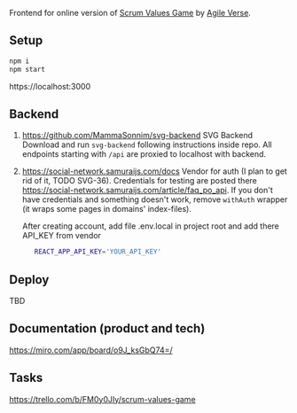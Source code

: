Frontend for online version of [Scrum Values Game](https://www.agileverse.ru/scrumvaluesgame/ru) by [Agile Verse](https://www.agileverse.ru/).

## Setup

```bash
npm i
npm start
```

https://localhost:3000

## Backend

1. https://github.com/MammaSonnim/svg-backend SVG Backend
   Download and run `svg-backend` following instructions inside repo.
   All endpoints starting with `/api` are proxied to localhost with backend.

2. https://social-network.samuraijs.com/docs Vendor for auth (I plan to get rid of it, TODO SVG-36).
   Credentials for testing are posted there https://social-network.samuraijs.com/article/faq_po_api.
   If you don't have credentials and something doesn't work, remove `withAuth` wrapper (it wraps some pages in domains' index-files).

   After creating account, add file .env.local in project root and add there API_KEY from vendor

   ```bash
      REACT_APP_API_KEY='YOUR_API_KEY'
   ```

## Deploy

TBD

## Documentation (product and tech)

https://miro.com/app/board/o9J_ksGbQ74=/

## Tasks

https://trello.com/b/FM0y0JIy/scrum-values-game
